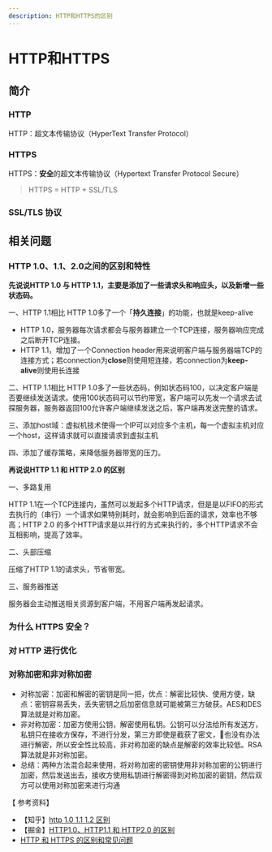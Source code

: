 ```yaml
---
description: HTTP和HTTPS的区别
---
```


# HTTP和HTTPS

## 简介

### HTTP

HTTP：超文本传输协议（HyperText Transfer Protocol）

### HTTPS

HTTPS：**安全**的超文本传输协议（Hypertext Transfer Protocol Secure）

> HTTPS = HTTP + SSL/TLS

### SSL/TLS 协议



## 相关问题

### HTTP 1.0、1.1、2.0之间的区别和特性

**先说说HTTP 1.0 与 HTTP 1.1，主要是添加了一些请求头和响应头，以及新增一些状态码。**

一、HTTP 1.1相比 HTTP 1.0多了一个「**持久连接**」的功能，也就是keep-alive

* HTTP 1.0，服务器每次请求都会与服务器建立一个TCP连接，服务器响应完成之后断开TCP连接。
* HTTP 1.1，增加了一个Connection header用来说明客户端与服务器端TCP的连接方式；若connection为**close**则使用短连接，若connection为**keep-alive**则使用长连接

二、HTTP 1.1相比 HTTP 1.0多了一些状态码，例如状态码100，以决定客户端是否要继续发送请求。使用100状态码可以节约带宽，客户端可以先发一个请求去试探服务器，服务器返回100允许客户端继续发送之后，客户端再发送完整的请求。

三、添加host域：虚拟机技术使得一个IP可以对应多个主机，每一个虚拟主机对应一个host，这样请求就可以直接请求到虚拟主机

四、添加了缓存策略，来降低服务器带宽的压力。

**再说说HTTP 1.1 和 HTTP 2.0 的区别**

一、多路复用

HTTP 1.1在一个TCP连接内，虽然可以发起多个HTTP请求，但是是以FIFO的形式去执行的（串行）一个请求如果特别耗时，就会影响到后面的请求，效率也不够高；HTTP 2.0 的多个HTTP请求是以并行的方式来执行的，多个HTTP请求不会互相影响，提高了效率。

二、头部压缩

压缩了HTTP 1.1的请求头，节省带宽。

三、服务器推送

服务器会主动推送相关资源到客户端，不用客户端再发起请求。



### 为什么 HTTPS 安全？

### 对 HTTP 进行优化

### 对称加密和非对称加密

* 对称加密：加密和解密的密钥是同一把，优点：解密比较快、使用方便，缺点：密钥容易丢失，丢失密钥之后加密信息就可能被第三方破获。AES和DES算法就是对称加密。
* 非对称加密：加密方使用公钥，解密使用私钥。公钥可以分法给所有发送方，私钥只在接收方保存，不进行分发，第三方即使是截获了密文，也没有办法进行解密，所以安全性比较高，非对称加密的缺点是解密的效率比较低。RSA算法就是非对称加密。
* 总结：两种方法混合起来使用，将对称加密的密钥使用非对称加密的公钥进行加密，然后发送出去，接收方使用私钥进行解密得到对称加密的密钥，然后双方可以使用对称加密来进行沟通



【 参考资料】

* 【知乎】[http 1.0 1.1 1.2 区别 ](https://zhuanlan.zhihu.com/p/308381209)
* 【掘金】[HTTP1.0、HTTP1.1 和 HTTP2.0 的区别](https://juejin.cn/post/6844903489596833800)
* [HTTP 和 HTTPS 的区别和常见问题](https://www.cnblogs.com/aidixie/p/11764181.html)

